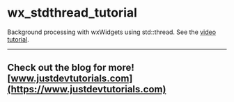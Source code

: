 # wx_stdthread_tutorial

Background processing with wxWidgets using std::thread. See the [video tutorial](https://www.youtube.com/watch?v=DANoG48yFww).

---
Check out the blog for more! [www.justdevtutorials.com](https://www.justdevtutorials.com)
---
